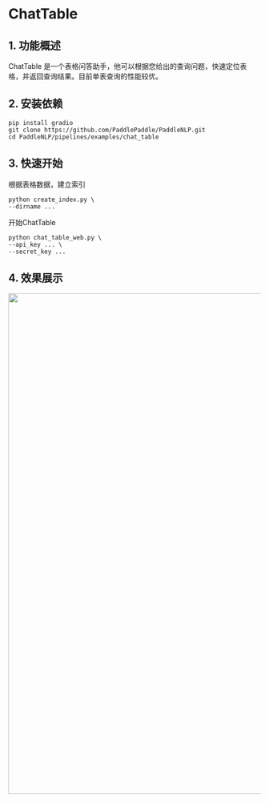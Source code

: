 # ChatTable

## 1. 功能概述

ChatTable 是一个表格问答助手，他可以根据您给出的查询问题，快速定位表格，并返回查询结果。目前单表查询的性能较优。

## 2. 安装依赖


```
pip install gradio
git clone https://github.com/PaddlePaddle/PaddleNLP.git
cd PaddleNLP/pipelines/examples/chat_table
```

## 3. 快速开始

根据表格数据，建立索引
```
python create_index.py \
--dirname ...
```
开始ChatTable
```
python chat_table_web.py \
--api_key ... \
--secret_key ...
```

## 4. 效果展示

<div align="center">
    <img src="https://github.com/PaddlePaddle/PaddleNLP/assets/137043369/c6a79c78-3f51-4960-b0e6-2fecc5a0d412" width="1000px">
</div>
